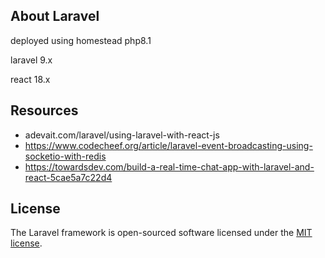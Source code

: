 ## About Laravel

deployed using homestead php8.1

laravel 9.x

react 18.x

## Resources
- adevait.com/laravel/using-laravel-with-react-js
- https://www.codecheef.org/article/laravel-event-broadcasting-using-socketio-with-redis
- https://towardsdev.com/build-a-real-time-chat-app-with-laravel-and-react-5cae5a7c22d4

## License

The Laravel framework is open-sourced software licensed under the [MIT license](https://opensource.org/licenses/MIT).

